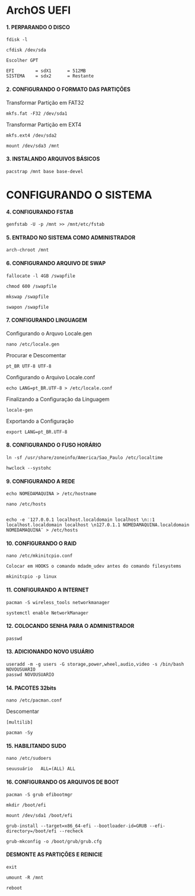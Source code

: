 # ArchOS UEFI

#### 1. PERPARANDO O DISCO
```
fdisk -l
```
```
cfdisk /dev/sda
```
```
Escolher GPT
```
```
EFI        = sdX1      = 512MB 
SISTEMA    = sdx2      = Restante
```
#### 2. CONFIGURANDO O FORMATO DAS PARTIÇÕES

Transformar Partição em FAT32
```
mkfs.fat -F32 /dev/sda1
```
Transformar Partição em EXT4
```
mkfs.ext4 /dev/sda2
```
```
mount /dev/sda3 /mnt
```

#### 3. INSTALANDO ARQUIVOS BÁSICOS
```
pacstrap /mnt base base-devel
```
# CONFIGURANDO O SISTEMA

#### 4. CONFIGURANDO FSTAB  
```
genfstab -U -p /mnt >> /mnt/etc/fstab
```
#### 5. ENTRADO NO SISTEMA COMO ADMINISTRADOR 
```
arch-chroot /mnt
```
#### 6. CONFIGURANDO ARQUIVO DE SWAP
```
fallocate -l 4GB /swapfile
```
```
chmod 600 /swapfile
```
```
mkswap /swapfile
```
```
swapon /swapfile
```
#### 7. CONFIGURANDO LINGUAGEM
Configurando o Arquvo Locale.gen
```
nano /etc/locale.gen
```
Procurar e Descomentar
```
pt_BR UTF-8 UTF-8
```
Configurando o Arquivo Locale.conf
```
echo LANG=pt_BR.UTF-8 > /etc/locale.conf
```
Finalizando a Configuração da Linguagem
```
locale-gen
```
Exportando a Configuração
```
export LANG=pt_BR.UTF-8
```
#### 8. CONFIGURANDO O FUSO HORÁRIO
```
ln -sf /usr/share/zoneinfo/America/Sao_Paulo /etc/localtime
```
```
hwclock --systohc
```

#### 9. CONFIGURANDO A REDE
```
echo NOMEDAMAQUINA > /etc/hostname
```
```
nano /etc/hosts
```
```

echo -e ¨127.0.0.1 localhost.localdomain localhost \n::1 localhost.localdomain localhost \n127.0.1.1 NOMEDAMAQUINA.localdomain NOMEDAMAQUINA¨ > /etc/hosts
```
#### 10. CONFIGURANDO O RAID
```
nano /etc/mkinitcpio.conf
```
```
Colocar em HOOKS o comando mdadm_udev antes do comando filesystems 
```
```
mkinitcpio -p linux
```

#### 11. CONFIGURANDO A INTERNET
```
pacman -S wireless_tools networkmanager
```
```
systemctl enable NetworkManager
```
#### 12. COLOCANDO SENHA PARA O ADMINISTRADOR
```
passwd
```
#### 13. ADICIONANDO NOVO USUÁRIO
```
useradd -m -g users -G storage,power,wheel,audio,video -s /bin/bash NOVOUSUARIO
passwd NOVOUSUARIO
```
#### 14. PACOTES 32bits
```
nano /etc/pacman.conf
```
Descomentar
```
[multilib]
```
```
pacman -Sy
```

#### 15. HABILITANDO SUDO
```
nano /etc/sudoers
```
```
seuusuário   ALL=(ALL) ALL
```
#### 16. CONFIGURANDO OS ARQUIVOS DE BOOT
```
pacman -S grub efibootmgr
```
```
mkdir /boot/efi
```
```
mount /dev/sda1 /boot/efi
```
```
grub-install --target=x86_64-efi --bootloader-id=GRUB --efi-directory=/boot/efi --recheck
```
```
grub-mkconfig -o /boot/grub/grub.cfg
```

#### DESMONTE AS PARTIÇÕES E REINICIE
```
exit
```
```
umount -R /mnt
```
```
reboot
```
